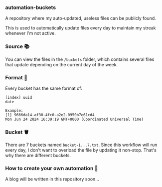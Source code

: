 ### automation-buckets
A repository where my auto-updated, useless files can be publicly found.

This is used to automatically update files every day to maintain my streak whenever I'm not active.

### Source :books:

You can view the files in the `/buckets` folder, which contains several files that update depending on the current day of the week.

### Format :receipt:

Every bucket has the same format of:

```
[index] uuid
date

Example:
[1] 9666da14-af30-4fc0-a2e2-0950b7e61cd4
Mon Jun 24 2024 16:39:19 GMT+0000 (Coordinated Universal Time)
```

### Bucket :bucket:

There are 7 buckets named `bucket-1...7.txt`. Since this workflow will run every day, I don't want to overload the file by updating it non-stop. That's why there are different buckets.

### How to create your own automation :rocket:

A blog will be written in this repository soon...
